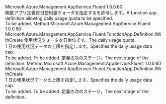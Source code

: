 <Type Name="IWithDailyUsageQuota" FullName="Microsoft.Azure.Management.AppService.Fluent.FunctionApp.Definition.IWithDailyUsageQuota">
  <TypeSignature Language="C#" Value="public interface IWithDailyUsageQuota" />
  <TypeSignature Language="ILAsm" Value=".class public interface auto ansi abstract IWithDailyUsageQuota" />
  <TypeSignature Language="DocId" Value="T:Microsoft.Azure.Management.AppService.Fluent.FunctionApp.Definition.IWithDailyUsageQuota" />
  <TypeSignature Language="VB.NET" Value="Public Interface IWithDailyUsageQuota" />
  <TypeSignature Language="F#" Value="type IWithDailyUsageQuota = interface" />
  <AssemblyInfo>
    <AssemblyName>Microsoft.Azure.Management.AppService.Fluent</AssemblyName>
    <AssemblyVersion>1.0.0.60</AssemblyVersion>
  </AssemblyInfo>
  <Interfaces />
  <Docs>
    <summary>
            <span data-ttu-id="6a45f-101">関数アプリ定義毎日使用量クォータを指定するを許可します。</span><span class="sxs-lookup"><span data-stu-id="6a45f-101">A function app definition allowing daily usage quota to be specified.</span></span>
            </summary>
    <remarks>To be added.</remarks>
  </Docs>
  <Members>
    <Member MemberName="WithDailyUsageQuota">
      <MemberSignature Language="C#" Value="public Microsoft.Azure.Management.AppService.Fluent.FunctionApp.Definition.IWithCreate WithDailyUsageQuota (int quota);" />
      <MemberSignature Language="ILAsm" Value=".method public hidebysig newslot virtual instance class Microsoft.Azure.Management.AppService.Fluent.FunctionApp.Definition.IWithCreate WithDailyUsageQuota(int32 quota) cil managed" />
      <MemberSignature Language="DocId" Value="M:Microsoft.Azure.Management.AppService.Fluent.FunctionApp.Definition.IWithDailyUsageQuota.WithDailyUsageQuota(System.Int32)" />
      <MemberSignature Language="VB.NET" Value="Public Function WithDailyUsageQuota (quota As Integer) As IWithCreate" />
      <MemberSignature Language="F#" Value="abstract member WithDailyUsageQuota : int -&gt; Microsoft.Azure.Management.AppService.Fluent.FunctionApp.Definition.IWithCreate" Usage="iWithDailyUsageQuota.WithDailyUsageQuota quota" />
      <MemberType>Method</MemberType>
      <AssemblyInfo>
        <AssemblyName>Microsoft.Azure.Management.AppService.Fluent</AssemblyName>
        <AssemblyVersion>1.0.0.60</AssemblyVersion>
      </AssemblyInfo>
      <ReturnValue>
        <ReturnType>Microsoft.Azure.Management.AppService.Fluent.FunctionApp.Definition.IWithCreate</ReturnType>
      </ReturnValue>
      <Parameters>
        <Parameter Name="quota" Type="System.Int32" />
      </Parameters>
      <Docs>
        <param name="quota"><span data-ttu-id="6a45f-102">使用状況クォータを日単位です。</span><span class="sxs-lookup"><span data-stu-id="6a45f-102">The daily usage quota.</span></span></param>
        <summary>
            <span data-ttu-id="6a45f-103">1 日の使用状況データの上限を指定します。</span><span class="sxs-lookup"><span data-stu-id="6a45f-103">Specifies the daily usage data cap.</span></span>
            </summary>
        <returns>To be added.</returns>
        <remarks>To be added.</remarks>
        <return><span data-ttu-id="6a45f-104">定義の次のステージ。</span><span class="sxs-lookup"><span data-stu-id="6a45f-104">The next stage of the definition.</span></span></return>
      </Docs>
    </Member>
    <Member MemberName="WithoutDailyUsageQuota">
      <MemberSignature Language="C#" Value="public Microsoft.Azure.Management.AppService.Fluent.FunctionApp.Definition.IWithCreate WithoutDailyUsageQuota ();" />
      <MemberSignature Language="ILAsm" Value=".method public hidebysig newslot virtual instance class Microsoft.Azure.Management.AppService.Fluent.FunctionApp.Definition.IWithCreate WithoutDailyUsageQuota() cil managed" />
      <MemberSignature Language="DocId" Value="M:Microsoft.Azure.Management.AppService.Fluent.FunctionApp.Definition.IWithDailyUsageQuota.WithoutDailyUsageQuota" />
      <MemberSignature Language="VB.NET" Value="Public Function WithoutDailyUsageQuota () As IWithCreate" />
      <MemberSignature Language="F#" Value="abstract member WithoutDailyUsageQuota : unit -&gt; Microsoft.Azure.Management.AppService.Fluent.FunctionApp.Definition.IWithCreate" Usage="iWithDailyUsageQuota.WithoutDailyUsageQuota " />
      <MemberType>Method</MemberType>
      <AssemblyInfo>
        <AssemblyName>Microsoft.Azure.Management.AppService.Fluent</AssemblyName>
        <AssemblyVersion>1.0.0.60</AssemblyVersion>
      </AssemblyInfo>
      <ReturnValue>
        <ReturnType>Microsoft.Azure.Management.AppService.Fluent.FunctionApp.Definition.IWithCreate</ReturnType>
      </ReturnValue>
      <Parameters />
      <Docs>
        <summary>
            <span data-ttu-id="6a45f-105">1 日の使用状況データの上限を指定します。</span><span class="sxs-lookup"><span data-stu-id="6a45f-105">Specifies the daily usage data cap.</span></span>
            </summary>
        <returns>To be added.</returns>
        <remarks>To be added.</remarks>
        <return><span data-ttu-id="6a45f-106">定義の次のステージ。</span><span class="sxs-lookup"><span data-stu-id="6a45f-106">The next stage of the definition.</span></span></return>
      </Docs>
    </Member>
  </Members>
</Type>